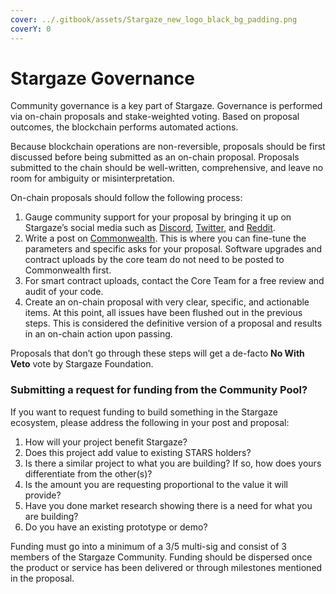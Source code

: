 ```yaml
---
cover: ../.gitbook/assets/Stargaze_new_logo_black_bg_padding.png
coverY: 0
---
```


# Stargaze Governance

Community governance is a key part of Stargaze. Governance is performed via on-chain proposals and stake-weighted voting. Based on proposal outcomes, the blockchain performs automated actions.

Because blockchain operations are non-reversible, proposals should be first discussed before being submitted as an on-chain proposal. Proposals submitted to the chain should be well-written, comprehensive, and leave no room for ambiguity or misinterpretation.

On-chain proposals should follow the following process:

1. Gauge community support for your proposal by bringing it up on Stargaze’s social media such as [Discord](https://discord.gg/stargaze), [Twitter](https://twitter.com/stargazezone), and [Reddit](https://www.reddit.com/r/stargaze).
2. Write a post on [Commonwealth](https://commonwealth.im/stargaze/). This is where you can fine-tune the parameters and specific asks for your proposal. Software upgrades and contract uploads by the core team do not need to be posted to Commonwealth first.
3. For smart contract uploads, contact the Core Team for a free review and audit of your code.
4. Create an on-chain proposal with very clear, specific, and actionable items. At this point, all issues have been flushed out in the previous steps. This is considered the definitive version of a proposal and results in an on-chain action upon passing.

Proposals that don’t go through these steps will get a de-facto **No With Veto** vote by Stargaze Foundation.

### Submitting a request for funding from the Community Pool?

If you want to request funding to build something in the Stargaze ecosystem, please address the following in your post and proposal:

1. How will your project benefit Stargaze?
2. Does this project add value to existing STARS holders?
3. Is there a similar project to what you are building? If so, how does yours differentiate from the other(s)?
4. Is the amount you are requesting proportional to the value it will provide?
5. Have you done market research showing there is a need for what you are building?
6. Do you have an existing prototype or demo?

Funding must go into a minimum of a 3/5 multi-sig and consist of 3 members of the Stargaze Community. Funding should be dispersed once the product or service has been delivered or through milestones mentioned in the proposal.&#x20;
